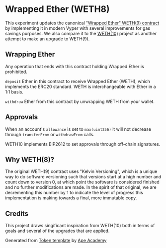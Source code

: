 # Wrapped Ether (WETH8)

This experiment updates the canonical ["Wrapped Ether" WETH(9) contract](https://etherscan.io/address/0xc02aaa39b223fe8d0a0e5c4f27ead9083c756cc2#code)
by implementing it in modern Vyper with several improvements for gas savings purposes.
We also compare it to the [WETH(10)](https://github.com/WETH10/WETH10) project as another attempt to make an upgrade to WETH(9).

## Wrapping Ether

Any operation that ends with this contract holding Wrapped Ether is prohibited.

`deposit` Ether in this contract to receive Wrapped Ether (WETH), which implements the ERC20 standard. WETH is interchangeable with Ether in a 1:1 basis.

`withdraw` Ether from this contract by unwrapping WETH from your wallet.

## Approvals

When an account's `allowance` is set to `max(uint256)` it will not decrease through `transferFrom` or `withdrawFrom` calls.

WETH10 implements EIP2612 to set approvals through off-chain signatures.

## Why WETH(8)?

The original WETH(9) contract uses "Kelvin Versioning", which is a unique way to do software versioning such that versions start at a high number
and count down to version 0, at which point the software is considered finished and no further modifications are made.
In the spirit of that original, we are decrementing this number by 1 to indicate the level of progress this implementation is making towards a
final, more immutable copy.

## Credits

This project draws singificant inspiration from WETH(10) both in terms of goals and several of the upgrades that are applied.

Generated from [Token template](https://github.com/ApeAcademy/ERC20) by [Ape Academy](https://academy.apeworx.io)
